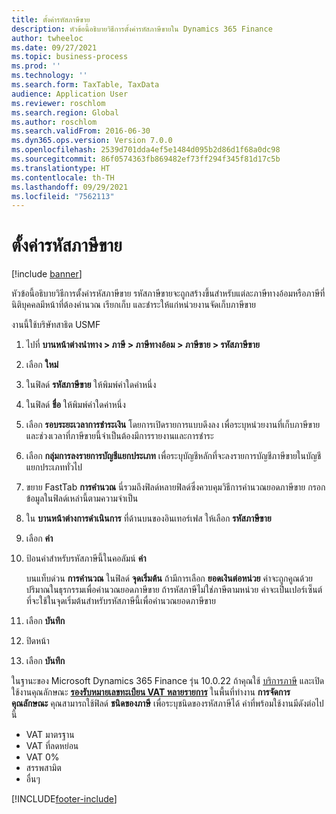 ```yaml
---
title: ตั้งค่ารหัสภาษีขาย
description: หัวข้อนี้อธิบายวิธีการตั้งค่ารหัสภาษีขายใน Dynamics 365 Finance
author: twheeloc
ms.date: 09/27/2021
ms.topic: business-process
ms.prod: ''
ms.technology: ''
ms.search.form: TaxTable, TaxData
audience: Application User
ms.reviewer: roschlom
ms.search.region: Global
ms.author: roschlom
ms.search.validFrom: 2016-06-30
ms.dyn365.ops.version: Version 7.0.0
ms.openlocfilehash: 2539d701dda4ef5e1484d095b2d86d1f68a0dc98
ms.sourcegitcommit: 86f0574363fb869482ef73ff294f345f81d17c5b
ms.translationtype: HT
ms.contentlocale: th-TH
ms.lasthandoff: 09/29/2021
ms.locfileid: "7562113"
---
```

# <a name="set-up-sales-tax-codes"></a>ตั้งค่ารหัสภาษีขาย

[!include [banner](../../includes/banner.md)]

หัวข้อนี้อธิบายวิธีการตั้งค่ารหัสภาษีขาย รหัสภาษีขายจะถูกสร้างขึ้นสำหรับแต่ละภาษีทางอ้อมหรือภาษีที่นิติบุคคลมีหน้าที่ต้องคำนวณ เรียกเก็บ และชำระให้แก่หน่วยงานจัดเก็บภาษีขาย 

งานนี้ใช้บริษัทสาธิต USMF 

1. ไปที่ **บานหน้าต่างนำทาง > ภาษี > ภาษีทางอ้อม > ภาษีขาย > รหัสภาษีขาย**
2. เลือก **ใหม่**
3. ในฟิลด์ **รหัสภาษีขาย** ให้พิมพ์ค่าใดค่าหนึ่ง
4. ในฟิลด์ **ชื่อ** ให้พิมพ์ค่าใดค่าหนึ่ง
5. เลือก **รอบระยะเวลาการชำระเงิน** โดยการเปิดรายการแบบดึงลง เพื่อระบุหน่วยงานที่เก็บภาษีขาย และช่วงเวลาที่ภาษีขายนี้จำเป็นต้องมีการรายงานและการชำระ
6. เลือก **กลุ่มการลงรายการบัญชีแยกประเภท** เพื่อระบุบัญชีหลักที่จะลงรายการบัญชีภาษีขายในบัญชีแยกประเภททั่วไป
7. ขยาย FastTab **การคำนวณ** นี่รวมถึงฟิลด์หลายฟิลด์ซึ่งควบคุมวิธีการคำนวณยอดภาษีขาย กรอกข้อมูลในฟิลด์เหล่านี้ตามความจำเป็น  
8. ใน **บานหน้าต่างการดำเนินการ** ที่ด้านบนของอินเทอร์เฟส ให้เลือก **รหัสภาษีขาย**
9. เลือก **ค่า**
10. ป้อนค่าสำหรับรหัสภาษีนี้ในคอลัมน์ **ค่า**

    บนแท็บด่วน **การคำนวณ** ในฟิลด์ **จุดเริ่มต้น** ถ้ามีการเลือก **ยอดเงินต่อหน่วย** ค่าจะถูกคูณด้วยปริมาณในธุรกรรมเพื่อคำนวณยอดภาษีขาย  ถ้ารหัสภาษีไม่ใช่ภาษีตามหน่วย ค่าจะเป็นเปอร์เซ็นต์ที่จะใช้ในจุดเริ่มต้นสำหรับรหัสภาษีนี้เพื่อคำนวณยอดภาษีขาย     

11. เลือก **บันทึก**
12. ปิดหน้า
13. เลือก **บันทึก**

ในฐานะของ Microsoft Dynamics 365 Finance รุ่น 10.0.22 ถ้าคุณใช้ [บริการภาษี](../../localizations/global-tax-calcuation-service-overview.md) และเปิดใช้งานคุณลักษณะ [**รองรับหมายเลขทะเบียน VAT หลายรายการ**](../../localizations/emea-multiple-vat-registration-numbers.md) ในพื้นที่ทำงาน **การจัดการคุณลักษณะ** คุณสามารถใช้ฟิลด์ **ชนิดของภาษี** เพื่อระบุชนิดของรหัสภาษีได้ ค่าที่พร้อมใช้งานมีดังต่อไปนี้

- VAT มาตรฐาน
- VAT ที่ลดหย่อน
- VAT 0%
- สรรพสามิต
- อื่นๆ

[!INCLUDE[footer-include](../../../includes/footer-banner.md)]
